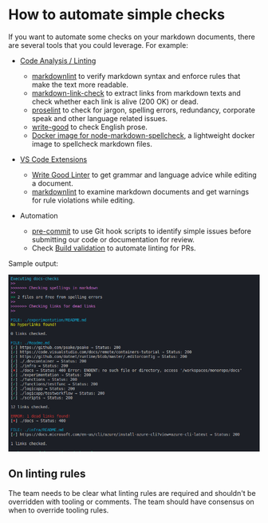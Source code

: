 # How to automate simple checks

If you want to automate some checks on your markdown documents, there are several tools that you could leverage. For example:

- [Code Analysis / Linting](../../code-reviews/recipes/markdown.md#code-analysis-linting)
  - [markdownlint](../../code-reviews/recipes/markdown.md#markdownlint) to verify markdown syntax and enforce rules that make the text more readable.
  - [markdown-link-check](https://github.com/tcort/markdown-link-check) to extract links from markdown texts and check whether each link is alive (200 OK) or dead.
  - [proselint](../../code-reviews/recipes/markdown.md#proselint) to check for jargon, spelling errors, redundancy, corporate speak and other language related issues.
  - [write-good](../../code-reviews/recipes/markdown.md#write-good) to check English prose.
  - [Docker image for node-markdown-spellcheck](https://github.com/tmaier/docker-markdown-spellcheck), a lightweight docker image to spellcheck markdown files.

- [VS Code Extensions](../../code-reviews/recipes/markdown.md#vs-code-extensions)
  - [Write Good Linter](../../code-reviews/recipes/markdown.md#write-good-linter) to get grammar and language advice while editing a document.
  - [markdownlint](../../code-reviews/recipes/markdown.md#markdownlint-extension) to examine markdown documents and get warnings for rule violations while editing.

- Automation
  - [pre-commit](https://pre-commit.com/) to use Git hook scripts to identify simple issues before submitting our code or documentation for review.
  - Check [Build validation](../../code-reviews/recipes/markdown.md#build-validation) to automate linting for PRs.

Sample output:

![docs-checks](./images/docs-checks.png)

## On linting rules

The team needs to be clear what linting rules are required and shouldn't be overridden with tooling or comments. The team should have consensus on when to override tooling rules.
